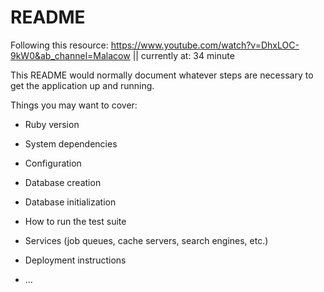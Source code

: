 # README

Following this resource: https://www.youtube.com/watch?v=DhxLOC-9kW0&ab_channel=Malacow || currently at: 34 minute

This README would normally document whatever steps are necessary to get the
application up and running.

Things you may want to cover:

* Ruby version

* System dependencies

* Configuration

* Database creation

* Database initialization

* How to run the test suite

* Services (job queues, cache servers, search engines, etc.)

* Deployment instructions

* ...
